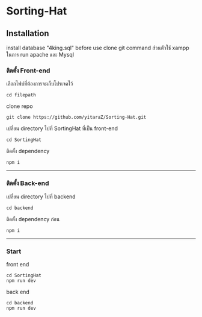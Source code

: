 ﻿# Sorting-Hat

## Installation

install database "4king.sql" before use clone git command
ส่วนตัวใช้ xampp ในการ run apache และ Mysql

### ติดตั้ง Front-end

เลือกไฟบ์ที่ต้องการจะเก็บโปรเจคไว้
```
cd filepath
```
clone repo
```
git clone https://github.com/yitaraZ/Sorting-Hat.git
```
เปลี่ยน directory ไปที่ SortingHat ที่เป็น front-end
```
cd SortingHat
```
ติดตั้ง dependency 
```
npm i
```

-----------------------------------------------------

### ติดตั้ง Back-end

เปลี่ยน directory ไปที่ backend
```
cd backend
```
ติดตั้ง dependency ก่อน
```
npm i
```
------------------------------------------------------

### Start 

front end 
```
cd SortingHat
npm run dev
```
back end
```
cd backend
npm run dev
```
